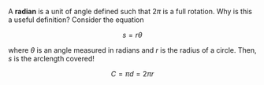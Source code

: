 A **radian** is a unit of angle defined such that $2\pi$ is a full rotation. Why is this a useful definition? Consider the equation

$$
s = r \theta
$$

where $\theta$ is an angle measured in radians and $r$ is the radius of a circle. Then, $s$ is the arclength covered!

$$
C = \pi d = 2\pi r
$$